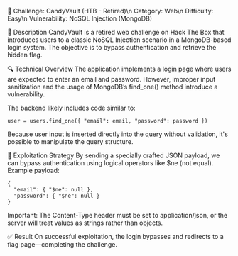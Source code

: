 🍬 Challenge: CandyVault (HTB - Retired)\n
Category: Web\n
Difficulty: Easy\n
Vulnerability: NoSQL Injection (MongoDB)

📖 Description
CandyVault is a retired web challenge on Hack The Box that introduces users to a classic NoSQL Injection scenario in a MongoDB-based login system. The objective is to bypass authentication and retrieve the hidden flag.

🔍 Technical Overview
The application implements a login page where users are expected to enter an email and password. However, improper input sanitization and the usage of MongoDB’s find_one() method introduce a vulnerability.

The backend likely includes code similar to:

```
user = users.find_one({ "email": email, "password": password })
```
Because user input is inserted directly into the query without validation, it's possible to manipulate the query structure.

🧪 Exploitation Strategy
By sending a specially crafted JSON payload, we can bypass authentication using logical operators like $ne (not equal). Example payload:

```
{
  "email": { "$ne": null },
  "password": { "$ne": null }
}
```
Important: The Content-Type header must be set to application/json, or the server will treat values as strings rather than objects.

✅ Result
On successful exploitation, the login bypasses and redirects to a flag page—completing the challenge.
